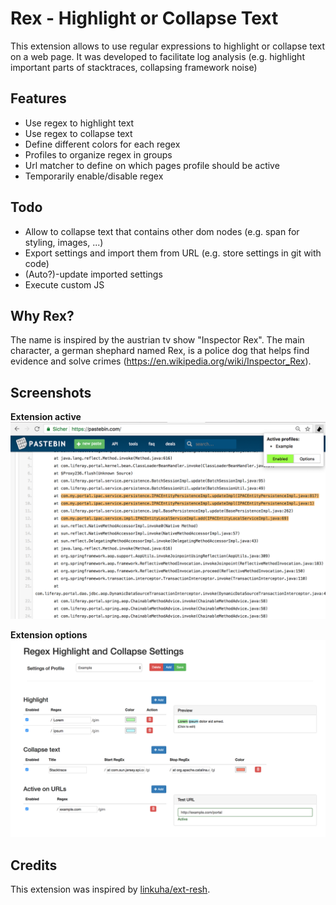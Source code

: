 # Rex - Highlight or Collapse Text

This extension allows to use regular expressions to highlight or collapse text on a web page. It was developed to facilitate log analysis (e.g. highlight important parts of stacktraces, collapsing framework noise)

## Features

- Use regex to highlight text
- Use regex to collapse text
- Define different colors for each regex
- Profiles to organize regex in groups 
- Url matcher to define on which pages profile should be active
- Temporarily enable/disable regex

## Todo

- Allow to collapse text that contains other dom nodes (e.g. span for styling, images, ...)
- Export settings and import them from URL (e.g. store settings in git with code)
- (Auto?)-update imported settings
- Execute custom JS


## Why Rex?

The name is inspired by the austrian tv show "Inspector Rex". The main character, a german shephard named Rex, is a police dog that helps find evidence and solve crimes (https://en.wikipedia.org/wiki/Inspector_Rex).

## Screenshots

**Extension active**
![Screenshot](screenshots/Example_1.png)

**Extension options**
![Options](screenshots/Example_2.png)


## Credits

This extension was inspired by [linkuha/ext-resh](https://github.com/linkuha/ext-resh). 